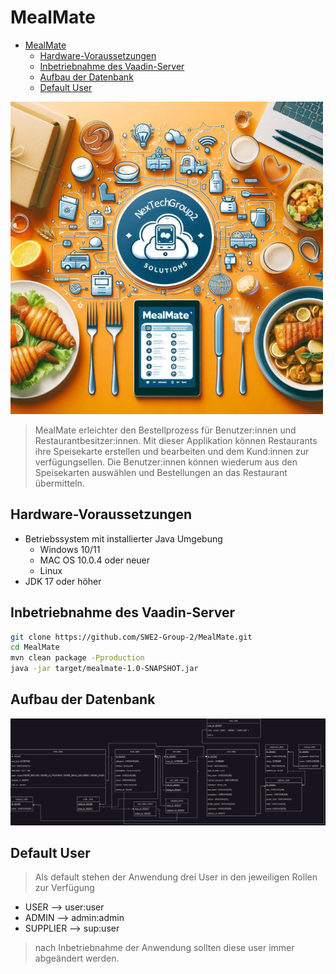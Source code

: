 # MealMate

- [MealMate](#mealmate)
  - [Hardware-Voraussetzungen](#hardware-voraussetzungen)
  - [Inbetriebnahme des Vaadin-Server](#inbetriebnahme-des-vaadin-server)
  - [Aufbau der Datenbank](#aufbau-der-datenbank)
  - [Default User](#default-user)

![logo](doc_img/logo.jpg)
> MealMate erleichter den Bestellprozess für Benutzer:innen und Restaurantbesitzer:innen. Mit dieser Applikation können Restaurants ihre Speisekarte erstellen und bearbeiten und dem Kund:innen zur verfügungsellen. Die Benutzer:innen können wiederum aus den Speisekarten auswählen und Bestellungen an das Restaurant übermitteln.

## Hardware-Voraussetzungen
- Betriebssystem mit installierter Java Umgebung
  - Windows 10/11
  - MAC OS 10.0.4 oder neuer
  - Linux
- JDK 17 oder höher

## Inbetriebnahme des Vaadin-Server 
```bash
git clone https://github.com/SWE2-Group-2/MealMate.git
cd MealMate
mvn clean package -Pproduction
java -jar target/mealmate-1.0-SNAPSHOT.jar 
```

## Aufbau der Datenbank

![DatabaseDiagramm](doc_img/Database_Diagramm.png)

## Default User
> Als default stehen der Anwendung drei User in den jeweiligen Rollen zur Verfügung

- USER --> user:user
- ADMIN --> admin:admin
- SUPPLIER --> sup:user

> nach Inbetriebnahme der Anwendung sollten diese user immer abgeändert werden.